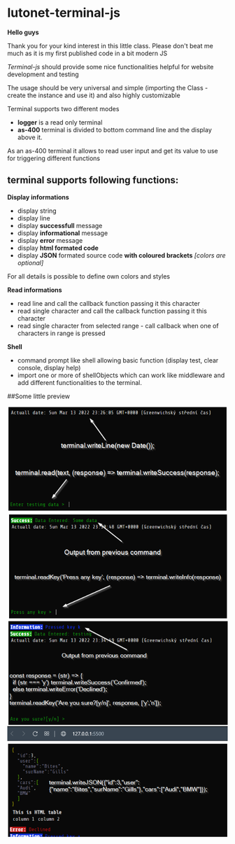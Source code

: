 # lutonet-terminal-js

**Hello guys**

Thank you for your kind interest in this little class.
Please don't beat me much as it is my first published code in a bit modern JS

_Terminal-js_ should provide some nice functionalities helpful for website development and testing

The usage should be very universal and simple (importing the Class - create the instance and use it) and also highly customizable

Terminal supports two different modes

- **logger** is a read only terminal
- **as-400** terminal is divided to bottom command line and the display above it.

As an as-400 terminal it allows to read user input and get its value to use for triggering different functions

## terminal supports following functions:

**Display informations**

- display string
- display line
- display **successfull** message
- display **informational** message
- display **error** message
- display **html formated code**
- display **JSON** formated source code **with coloured brackets** _[colors are optional]_

For all details is possible to define own colors and styles

**Read informations**

- read line and call the callback function passing it this character
- read single character and call the callback function passing it this character
- read single character from selected range - call callback when one of characters in range is pressed

**Shell**

- command prompt like shell allowing basic function (display test, clear console, display help)
- import one or more of shellObjects which can work like middleware and add different functionalities to the terminal.

##Some little preview

![terminal.writeLine](./images/1.png)
![terminal.read](./images/2.png)
![terminal.readKey](./images/3.png)
![terminal.writeJSON](./images/4.png)
